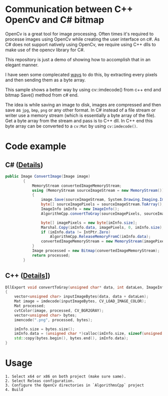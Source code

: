# Communication between C++ OpenCv and C# bitmap

OpenCv is a great tool for image processing. Often times it's required to processe images using OpenCv while creating the user interface on c#. As C# does not support natively using OpenCv, we require using C++ dlls to make use of the opencv library for C#.

This repository is just a demo of showing how to accomplish that in an elegant manner.

I have seen some complecated [ways](https://stackoverflow.com/a/27467002/5330223) to do this, by extracting every pixels and then sending them as a byte array.

This sample shows a better way by using cv::imdecode() from c++ end and bitmap Save() method from c# end.

The idea is while saving an image to disk, images are compressed and then save as `jpg`, `bmp`, `png` or any other format. In C# instead of a file stream or writer use a memory stream (which is essentially a byte array of the file). Get a byte array from the stream and pass is to C++ dll. In C++ end this byte array can be converted to a `cv:Mat` by using `cv:imdecode()`.

# Code example

## C# ([Details](https://github.com/sumsuddin/ImageProcessingOpenCV/blob/master/ImageProcessingOpenCV/InterfacingNative/NativeCommunication.cs))
```c#
public Image ConvertImage(Image image)
        {
            MemoryStream convertedImageMemoryStream;
            using (MemoryStream sourceImageStream = new MemoryStream())
            {
                image.Save(sourceImageStream, System.Drawing.Imaging.ImageFormat.Png);
                byte[] sourceImagePixels = sourceImageStream.ToArray();
                ImageInfo imInfo = new ImageInfo();
                AlgorithmCpp.convertToGray(sourceImagePixels, sourceImagePixels.Count(), ref imInfo);

                byte[] imagePixels = new byte[imInfo.size];
                Marshal.Copy(imInfo.data, imagePixels, 0, imInfo.size);
                if (imInfo.data != IntPtr.Zero)
                    AlgorithmCpp.ReleaseMemoryFromC(imInfo.data);
                convertedImageMemoryStream = new MemoryStream(imagePixels);
            }
            Image processed = new Bitmap(convertedImageMemoryStream);
            return processed;
        }
```

## C++ ([Details](https://github.com/sumsuddin/ImageProcessingOpenCV/blob/master/AlgorithmsCpp/AlgorithmsCpp.cpp)])
```c++
DllExport void convertToGray(unsigned char* data, int dataLen, ImageInfo & imInfo)
{
	vector<unsigned char> inputImageBytes(data, data + dataLen);
	Mat image = imdecode(inputImageBytes, CV_LOAD_IMAGE_COLOR);
	Mat processed;
	cvtColor(image, processed, CV_BGR2GRAY);
	vector<unsigned char> bytes;
	imencode(".png", processed, bytes);

	imInfo.size = bytes.size();
	imInfo.data = (unsigned char *)calloc(imInfo.size, sizeof(unsigned char));
	std::copy(bytes.begin(), bytes.end(), imInfo.data);
}
```

# Usage
    1. Select x64 or x86 on both project (make sure same).
    2. Select Releas configuration.
    3. Configure the OpenCv directories in `AlgorithmsCpp` project
    4. Build
